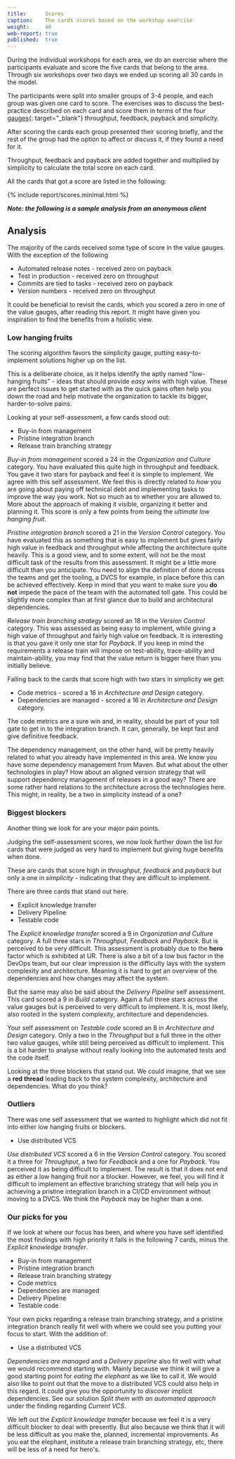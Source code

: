 ```yaml
---
title:      Scores
caption:    The cards scores based on the workshop exercise
weight:     40
web-report: true
published:  true
---
```


During the individual workshops for each area, we do an exercise where the participants evaluate and score the five cards that belong to the area. 
Through six workshops over two days we ended up scoring all 30 cards in the model.

The participants were split into smaller groups of 3-4 people, and each group was given one card to score. 
The exercises was to discuss the best-practice described on each card and score them in terms of the four 
[gauges](/gauges/){: target="_blank"} throughput, feedback, payback and simplicity.

After scoring the cards each group presented their scoring briefly, and the rest of the group had the option to affect or discuss it, if they found a need for it.

<!--TODO: add pictures from the workshop -->

Throughput, feedback and payback are added together and multiplied by simplicity to calculate the total score on each card.

All the cards that got a score are listed in the following:

{% include report/scores.minimal.html %}

<!--TODO: write the analysis -->
**_Note: the following is a sample analysis from an anonymous client_**

## Analysis
The majority of the cards received some type of score in the value gauges. With the exception of the following

* Automated release notes - received zero on payback
* Test in production - received zero on throughput
* Commits are tied to tasks - received zero on payback
* Version numbers - received zero on throughput

It could be beneficial to revisit the cards, which you scored a zero in one of the value gauges, after reading this report. 
It might have given you inspiration to find the benefits from a holistic view.

### Low hanging fruits

The scoring algorithm favors the simplicity gauge, putting easy-to-implement solutions higher up on the list.

This is a deliberate choice, as it helps identify the aptly named "low-hanging fruits" - ideas that should provide *easy wins* with high value.
These are perfect issues to get started with as the quick gains often help you down the road and help motivate the organization to tackle its bigger, harder-to-solve pains.

Looking at your self-assessment, a few cards stood out:

* Buy-in from management
* Pristine integration branch
* Release train branching strategy

*Buy-in from management* scored a 24 in the *Organization and Culture* category. You have evaluated this quite high in throughput and feedback. 
You gave it two stars for payback and feel it is simple to implement. We agree with this self assessment. 
We feel this is directly related to *how* you are going about paying off technical debt and implementing tasks to improve the way you work. 
Not so much as to whether you are allowed to. More about the approach of making it visible, organizing it better and planning it. 
This score is only a few points from being the *ultimate low hanging fruit*. 

*Pristine integration branch* scored a 21 in the *Version Control* category. You have evaluated this as something that 
is easy to implement but gives fairly high value in feedback and throughput while affecting the architecture quite heavily. 
This is a good view, and to some extent, will not be the most difficult task of the results from this assessment. 
It might be a little more difficult than you anticipate. You need to align the definition of done across the teams and 
get the tooling, a DVCS for example, in place before this can be achieved effectively. Keep in mind that you want to make 
sure you **do not** impede the pace of the team with the automated toll gate. This could be slightly more complex than at 
first glance due to build and architectural dependencies.

*Release train branching strategy* scored an 18 in the *Version Control* category. This was assessed as being easy to implement, 
while giving a high value of throughput and fairly high value on feedback. It is interesting is that you gave it only one 
star for *Payback*. If you keep in mind the requirements a release train will impose on test-ability, trace-ability and 
maintain-ability, you may find that the value return is bigger here than you initially believe. 

Falling back to the cards that score high with two stars in simplicity we get: 

* Code metrics - scored a 16 in *Architecture and Design* category.
* Dependencies are managed - scored a 16 in *Architecture and Design* category.

The code metrics are a sure win and, in reality, should be part of your toll gate to get in to the integration branch. 
It can, generally, be kept fast and give definitive feedback.

The dependency management, on the other hand, will be pretty heavily related to what you already have implemented in this area. 
We know you have some dependency management from Maven. But what about the other technologies in play? How about an aligned 
version strategy that will support dependency management of releases in a good way? There are some rather hard relations 
to the architecture across the technologies here. This might, in reality, be a two in simplicity instead of a one?

### Biggest blockers

Another thing we look for are your major pain points.

Judging the self-assessment scores, we now look further down the list for cards that were judged as very hard to implement 
but giving huge benefits when done.

These are cards that score high in _throughput_, _feedback_ and _payback_ but only a one in _simplicity_ - indicating 
that they are difficult to implement.

There are three cards that stand out here.

* Explicit knowledge transfer
* Delivery Pipeline
* Testable code

The *Explicit knowledge transfer* scored a 9 in *Organization and Culture* category. A full three stars in *Throughput*, *Feedback* and *Payback*. 
But is perceived to be very difficult. This assessment is probably due to the **hero** factor which is exhibited at UR. 
There is also a bit of a low bus factor in the DevOps team, but our clear impression is the difficulty lays with the system complexity and architecture. 
Meaning it is hard to get an overview of the dependencies and how changes may affect the system. 

But the same may also be said about the *Delivery Pipeline* self assessment. This card scored a 9 in *Build* category. 
Again a full three stars across the value gauges but is perceived to very difficult to implement. 
It is, most likely, also rooted in the system complexity, architecture and dependencies. 

Your self assessment on *Testable code* scored an 8 in *Architecture and Design* category. Only a two in the *Throughput* 
but a full three in the other two value gauges, while still being perceived as difficult to implement. 
This is a bit harder to analyse without really looking into the automated tests and the code itself. 

Looking at the three blockers that stand out. 
We could imagine, that we see a **red thread** leading back to the system complexity, architecture and dependencies. What do you think? 

### Outliers
There was one self assessment that we wanted to highlight which did not fit into either low hanging fruits or blockers. 

* Use distributed VCS

*Use distributed VCS* scored a 6 in the *Version Control* category. You scored it a three for *Throughput*, a two for *Feedback* and a one for *Payback*. You perceived it as being difficult to implement. The result is that it does not end as either a low hanging fruit nor a blocker. However, we feel, you will find it difficult to implement an effective branching strategy that will help you in achieving a pristine integration branch in a CI/CD environment without moving to a DVCS. We think the *Payback* may be higher than a one. 

### Our picks for you

If we look at where our focus has been, and where you have self identified the most findings with high priority it falls in the following 7 cards, minus the *Explicit knowledge transfer*. 

* Buy-in from management
* Pristine integration branch
* Release train branching strategy
* Code metrics
* Dependencies are managed
* Delivery Pipeline
* Testable code

Your own picks regarding a release train branching strategy, and a pristine integration branch really fit well with where we could see you putting your focus to start. With the addition of:

* Use a distributed VCS

*Dependencies are managed* and a *Delivery pipeline* also fit well with what we would recommend starting with. Mainly because we think it will give a good starting point for *eating the elephant* as we like to call it. We would also like to point out that the move to a distributed VCS could also help in this regard. It could give you the opportunity to *discover* implicit dependencies. See our solution *Split them with an automated approach* under the finding regarding *Current VCS*.

We left out the *Explicit knowledge transfer* because we feel it is a very difficult blocker to deal with presently. But also because we think that it will be less difficult as you make the, planned, incremental improvements. As you eat the elephant, institute a release train branching strategy, etc, there will be less of a need for hero's.

